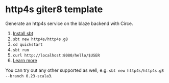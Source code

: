# http4s giter8 template

Generate an http4s service on the blaze backend with Circe.

1. [Install sbt](http://www.scala-sbt.org/1.0/docs/Setup.html)
2. `sbt new http4s/http4s.g8`
3. `cd quickstart`
4. `sbt run`
5. `curl http://localhost:8080/hello/$USER`
6. [Learn more](http://http4s.org/)

You can try out any other supported as well, e.g. `sbt new http4s/http4s.g8 --branch 0.23-scala3`.
